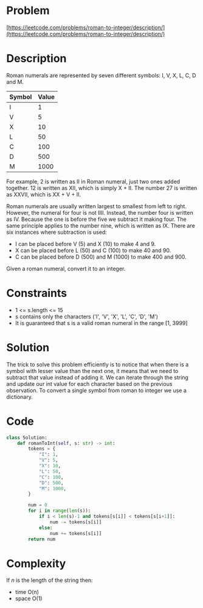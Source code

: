 # Problem
[https://leetcode.com/problems/roman-to-integer/description/](https://leetcode.com/problems/roman-to-integer/description/)

# Description
Roman numerals are represented by seven different symbols: I, V, X, L, C, D and M.

| __Symbol__ | __Value__ |
|---|---|
I|1
V|5
X|10
L|50
C|100
D|500
M|1000

For example, 2 is written as II in Roman numeral, just two ones added together. 12 is written as XII, which is simply X + II. The number 27 is written as XXVII, which is XX + V + II.

Roman numerals are usually written largest to smallest from left to right. However, the numeral for four is not IIII. Instead, the number four is written as IV. Because the one is before the five we subtract it making four. The same principle applies to the number nine, which is written as IX. There are six instances where subtraction is used:

- I can be placed before V (5) and X (10) to make 4 and 9. 
- X can be placed before L (50) and C (100) to make 40 and 90. 
- C can be placed before D (500) and M (1000) to make 400 and 900.

Given a roman numeral, convert it to an integer.

# Constraints

- 1 <= s.length <= 15
- s contains only the characters ('I', 'V', 'X', 'L', 'C', 'D', 'M')
- It is guaranteed that s is a valid roman numeral in the range [1, 3999]


# Solution
The trick to solve this problem efficiently is to notice that when there is a symbol with lesser value than the next one, it means that we need to subtract that value instead of adding it.
We can iterate through the string and update our int value for each character based on the previous observation.
To convert a single symbol from roman to integer we use a dictionary.

# Code
```python
class Solution:
    def romanToInt(self, s: str) -> int:
        tokens = {
            "I": 1,
            "V": 5,
            "X": 10,
            "L": 50,
            "C": 100,
            "D": 500,
            "M": 1000,
        }

        num = 0
        for i in range(len(s)):
            if i < len(s)-1 and tokens[s[i]] < tokens[s[i+1]]:
                num -= tokens[s[i]]
            else:
                num += tokens[s[i]]
        return num
```

# Complexity

If _n_ is the length of the string then:

- time O(n)
- space O(1)
